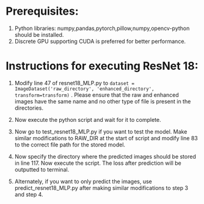 # Prerequisites:
1) Python libraries: numpy,pandas,pytorch,pillow,numpy,opencv-python should be installed.
2) Discrete GPU supporting CUDA is preferred for better performance.

# Instructions for executing ResNet 18:

1) Modify line 47 of resnet18_MLP.py to `dataset = ImageDataset('raw_directory', 'enhanced_directory', transform=transform)` . Please ensure that the raw and enhanced images have the same name and no other type of file is present in the directories.

2) Now execute the python script and wait for it to complete. 

3) Now go to test_resnet18_MLP.py if you want to test the model. Make similar modifications to RAW_DIR at the start of script and modify line 83 to the correct file path for the stored model.

4) Now specify the directory where the predicted images should be stored in line 117. Now execute the script. The loss after prediction will be outputted to terminal.

5) Alternately, if you want to only predict the images, use predict_resnet18_MLP.py after making similar modifications to step 3 and step 4.

